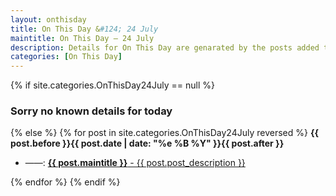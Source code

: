 ```yaml
---
layout: onthisday
title: On This Day &#124; 24 July
maintitle: On This Day — 24 July
description: Details for On This Day are genarated by the posts added to the website so the content is subject to changes/updates over time.
categories: [On This Day]
---
```


{% if site.categories.OnThisDay24July == null %}
<h3>Sorry no known details for today</h3>
{% else %}
{% for post in site.categories.OnThisDay24July reversed %}
<strong>{{ post.before }}{{ post.date | date: "%e %B %Y" }}{{ post.after }}</strong>
<ul>
<li> ——: <a class="{{ post.class }}" href="{{ post.url }}"><strong>{{ post.maintitle }}</strong> - {{ post.post_description }}</a></li>
</ul>
{% endfor %}
{% endif %}
